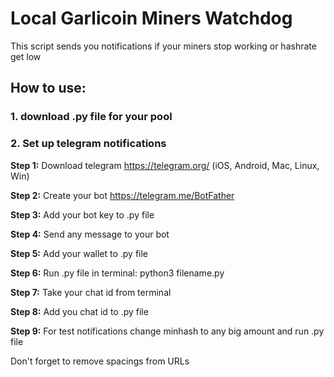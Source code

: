# Local Garlicoin Miners Watchdog

This script sends you notifications if your miners stop working or hashrate get low


## How to use:

### 1. download .py file for your pool

### 2. Set up telegram notifications

**Step 1:** Download telegram https://telegram.org/   (iOS, Android, Mac, Linux, Win)

**Step 2:** Create your bot https://telegram.me/BotFather

**Step 3:** Add your bot key to .py file

**Step 4:** Send any message to your bot

**Step 5:** Add your wallet to .py file

**Step 6:** Run .py file in terminal: python3 filename.py

**Step 7:** Take your chat id from terminal

**Step 8:** Add you chat id to .py file

**Step 9:** For test notifications change minhash to any big amount and run .py file

Don't forget to remove spacings from URLs
